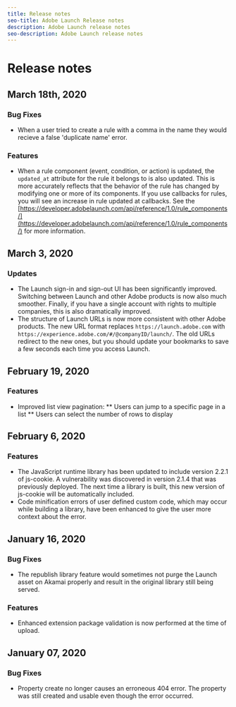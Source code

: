 ```yaml
---
title: Release notes
seo-title: Adobe Launch Release notes
description: Adobe Launch release notes
seo-description: Adobe Launch release notes
---
```


# Release notes

## March 18th, 2020

### Bug Fixes

* When a user tried to create a rule with a comma in the name they would recieve a false 'duplicate name' error.

### Features

* When a rule component (event, condition, or action) is updated, the `updated_at` attribute for the rule it belongs to is also updated. This is more accurately reflects that the behavior of the rule has changed by modifying one or more of its components. If you use callbacks for rules, you will see an increase in rule updated at callbacks. See the [https://developer.adobelaunch.com/api/reference/1.0/rule_components/](https://developer.adobelaunch.com/api/reference/1.0/rule_components/) for more information.

## March 3, 2020

### Updates

* The Launch sign-in and sign-out UI has been significantly improved. Switching between Launch and other Adobe products is now also much smoother. Finally, if you have a single account with rights to multiple companies, this is also dramatically improved.
* The structure of Launch URLs is now more consistent with other Adobe products. The new URL format replaces `https://launch.adobe.com` with `https://experience.adobe.com/#/@companyID/launch/`. The old URLs redirect to the new ones, but you should update your bookmarks to save a few seconds each time you access Launch.

## February 19, 2020

### Features

* Improved list view pagination:
** Users can jump to a specific page in a list
** Users can select the number of rows to display

## February 6, 2020

### Features

* The JavaScript runtime library has been updated to include version 2.2.1 of js-cookie. A vulnerability was discovered in version 2.1.4 that was previously deployed. The next time a library is built, this new version of js-cookie will be automatically included.
* Code minification errors of user defined custom code, which may occur while building a library, have been enhanced to give the user more context about the error.

## January 16, 2020

### Bug Fixes

* The republish library feature would sometimes not purge the Launch asset on Akamai properly and result in the original library still being served.

### Features

* Enhanced extension package validation is now performed at the time of upload.

## January 07, 2020

### Bug Fixes

* Property create no longer causes an erroneous 404 error. The property was still created and usable even though the error occurred.
